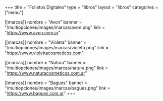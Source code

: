 +++
title = "Folletos Digitales"
type = "libros"
layout = "libros"
categories = ["menu"]

[[marcas]]
nombre = "Avon"
banner = "/multiopciones/images/marcas/avon.png"
link = "https://www.avon.com.ar"

[[marcas]]
nombre = "Violeta"
banner = "/multiopciones/images/marcas/violeta.png"
link = "https://www.violettacosmeticos.com"

[[marcas]]
nombre = "Natura"
banner = "/multiopciones/images/marcas/natura.png"
link = "https://www.naturacosmeticos.com.ar"

[[marcas]]
nombre = "Bagues"
banner = "/multiopciones/images/marcas/bagues.png"
link = "https://www.bagues.com.ar"
+++

